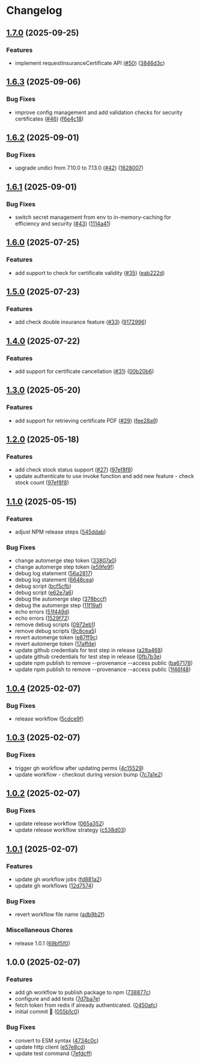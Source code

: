 # Changelog

## [1.7.0](https://github.com/coduori/dmvic/compare/v1.6.3...v1.7.0) (2025-09-25)


### Features

* implement requestInsuranceCertificate API ([#50](https://github.com/coduori/dmvic/issues/50)) ([3846d3c](https://github.com/coduori/dmvic/commit/3846d3c2dfa42d6ed5c7c232fde71e94d07f6558))

## [1.6.3](https://github.com/coduori/dmvic/compare/v1.6.2...v1.6.3) (2025-09-06)


### Bug Fixes

* improve config management and add validation checks for security certificates ([#46](https://github.com/coduori/dmvic/issues/46)) ([f6e4c18](https://github.com/coduori/dmvic/commit/f6e4c18a40df5f687abc5f494f1d6f706f814b5c))

## [1.6.2](https://github.com/coduori/dmvic/compare/v1.6.1...v1.6.2) (2025-09-01)


### Bug Fixes

* upgrade undici from 7.10.0 to 7.13.0 ([#42](https://github.com/coduori/dmvic/issues/42)) ([1628007](https://github.com/coduori/dmvic/commit/1628007fa8d279566d3364867fa3f69096279abf))

## [1.6.1](https://github.com/coduori/dmvic/compare/v1.6.0...v1.6.1) (2025-09-01)


### Bug Fixes

* switch secret management from env to in-memory-caching for efficiency and security ([#43](https://github.com/coduori/dmvic/issues/43)) ([1114a41](https://github.com/coduori/dmvic/commit/1114a411d871dfd152d24710c5271ce93b9bb8ee))

## [1.6.0](https://github.com/coduori/dmvic/compare/v1.5.0...v1.6.0) (2025-07-25)


### Features

* add support to check for certificate validity ([#35](https://github.com/coduori/dmvic/issues/35)) ([eab222d](https://github.com/coduori/dmvic/commit/eab222d3109b3bea7c4472c39cf08574a4824332))

## [1.5.0](https://github.com/coduori/dmvic/compare/v1.4.0...v1.5.0) (2025-07-23)


### Features

* add check double insurance feature ([#33](https://github.com/coduori/dmvic/issues/33)) ([9172996](https://github.com/coduori/dmvic/commit/9172996e49513d729236b35ac9120eddb3cb1be5))

## [1.4.0](https://github.com/coduori/dmvic/compare/v1.3.0...v1.4.0) (2025-07-22)


### Features

* add support for certificate cancellation ([#31](https://github.com/coduori/dmvic/issues/31)) ([00b20b6](https://github.com/coduori/dmvic/commit/00b20b67b5cb1f8a347fc8d198440c508b9e9a64))

## [1.3.0](https://github.com/coduori/dmvic/compare/v1.2.0...v1.3.0) (2025-05-20)


### Features

* add support for retrieving certificate PDF ([#29](https://github.com/coduori/dmvic/issues/29)) ([fee28a9](https://github.com/coduori/dmvic/commit/fee28a9d67f6f43c6c2254b67865e99c9db3a9cc))

## [1.2.0](https://github.com/coduori/dmvic/compare/v1.1.0...v1.2.0) (2025-05-18)


### Features

* add check stock status support ([#27](https://github.com/coduori/dmvic/issues/27)) ([97ef8f8](https://github.com/coduori/dmvic/commit/97ef8f873f0eaba9de0059ec05fc5c696a8cb057))
* update authenticate to use invoke function and add new feature - check stock count ([97ef8f8](https://github.com/coduori/dmvic/commit/97ef8f873f0eaba9de0059ec05fc5c696a8cb057))

## [1.1.0](https://github.com/coduori/dmvic/compare/v1.0.4...v1.1.0) (2025-05-15)


### Features

* adjust NPM release steps ([545ddab](https://github.com/coduori/dmvic/commit/545ddabcb9bac598daf3c702a3a060bf84282083))


### Bug Fixes

* change automerge step token ([33807a0](https://github.com/coduori/dmvic/commit/33807a021044a1fd3d051e0aeaa62228b2057b08))
* change automerge step token ([e59fe9f](https://github.com/coduori/dmvic/commit/e59fe9fd0906493c9c5f6301472a6c8fceeb2fef))
* debug log statement ([56a2817](https://github.com/coduori/dmvic/commit/56a28179c7085704fbc60ecc3526a20497ad4911))
* debug log statement ([6648cea](https://github.com/coduori/dmvic/commit/6648cea94d46d59a34355130061214ec606115ee))
* debug script ([bcf5cfb](https://github.com/coduori/dmvic/commit/bcf5cfbfb6241f999021e553ad4eb33cc53c3501))
* debug script ([e62e7a6](https://github.com/coduori/dmvic/commit/e62e7a6e7bb92df32d87b1dc52629db8b9b39b07))
* debug the automerge step ([378bccf](https://github.com/coduori/dmvic/commit/378bccfe0738b3db3aa38e65c34ca15bf614f6b7))
* debug the automerge step ([11f19af](https://github.com/coduori/dmvic/commit/11f19affff77902cda57603e9e61e55054df8923))
* echo errors ([51f449d](https://github.com/coduori/dmvic/commit/51f449d66053a6542444904c29b442d1aedc63ee))
* echo errors ([1529f72](https://github.com/coduori/dmvic/commit/1529f726d8e9bf5a1429217c04f4fa0b41560814))
* remove debug scripts ([0972eb1](https://github.com/coduori/dmvic/commit/0972eb1a537f9714dddd16d7193b9e09896fa292))
* remove debug scripts ([9c8cea5](https://github.com/coduori/dmvic/commit/9c8cea51389b3e42983635808f0c4feaf88b964b))
* revert automerge token ([e87ff9c](https://github.com/coduori/dmvic/commit/e87ff9c8b93520f42c965380b56e81c2417d352b))
* revert automerge token ([17affde](https://github.com/coduori/dmvic/commit/17affdec784681dfd82cf29d588982b3542fdc5a))
* update github credentials for test step in release ([a28a468](https://github.com/coduori/dmvic/commit/a28a468a236eca070b5376cf70718b239f1e03cf))
* update github credentials for test step in release ([0fb7b3e](https://github.com/coduori/dmvic/commit/0fb7b3ea7721a3edd656f0684f5b84d8f919019e))
* update npm publish to remove --provenance --access public ([ba67178](https://github.com/coduori/dmvic/commit/ba67178a55cb6675f30d60daf06a6c905ea079ce))
* update npm publish to remove --provenance --access public ([1f46f48](https://github.com/coduori/dmvic/commit/1f46f4856d93e82dc785444c7fcadc51655d75b3))

## [1.0.4](https://github.com/coduori/dmvic/compare/v1.0.3...v1.0.4) (2025-02-07)


### Bug Fixes

* release workflow ([5cdce9f](https://github.com/coduori/dmvic/commit/5cdce9f4226bd59c1e84d760e11ac2c3d63e3509))

## [1.0.3](https://github.com/coduori/dmvic/compare/v1.0.2...v1.0.3) (2025-02-07)


### Bug Fixes

* trigger gh workflow after updating perms ([4c15529](https://github.com/coduori/dmvic/commit/4c15529ab82be35d70c1c67fda0696e9647820ed))
* update workflow - checkout during version bump ([7c7a1e2](https://github.com/coduori/dmvic/commit/7c7a1e27b24abe273d8d0595842c80dfc5c86cbd))

## [1.0.2](https://github.com/coduori/dmvic/compare/v1.0.1...v1.0.2) (2025-02-07)


### Bug Fixes

* update release workflow ([065a352](https://github.com/coduori/dmvic/commit/065a35297d73cbc9e152e4fbb6404c37b7125650))
* update release workflow strategy ([c538d03](https://github.com/coduori/dmvic/commit/c538d0317131ea53271c71d6f090aac90f8d1543))

## [1.0.1](https://github.com/coduori/dmvic/compare/v1.0.0...v1.0.1) (2025-02-07)


### Features

* update gh workflow jobs ([fd881a2](https://github.com/coduori/dmvic/commit/fd881a271d4cf303a170e8e9b2e19fddb6152720))
* update gh workflows ([12d7574](https://github.com/coduori/dmvic/commit/12d7574c56ec994c245fb8172e5acbab1c92fe93))


### Bug Fixes

* revert workflow file name ([adb9b2f](https://github.com/coduori/dmvic/commit/adb9b2f68ff2aeaca23b64da600fd0b28f441529))


### Miscellaneous Chores

* release 1.0.1 ([69bf5f0](https://github.com/coduori/dmvic/commit/69bf5f060d9af125bdb6f00bbd456afd8e056e2e))

## 1.0.0 (2025-02-07)


### Features

* add gh workflow to publish package to npm ([738877c](https://github.com/coduori/dmvic/commit/738877c0bff491fba2b9d8a06daaa79ecd9b4488))
* configure and add tests ([7d7ba7e](https://github.com/coduori/dmvic/commit/7d7ba7eb2b55a9d96787d23d9fff2e7f95df78fd))
* fetch token from redis if already authenticated. ([0450afc](https://github.com/coduori/dmvic/commit/0450afc36ee938fff5632cf6d7e09f979b39f9a8))
* initial commit :tada: ([055b1c0](https://github.com/coduori/dmvic/commit/055b1c0b1260e17a103bf13b25d96ebb67ed178b))


### Bug Fixes

* convert to ESM syntax ([4734c0c](https://github.com/coduori/dmvic/commit/4734c0c9b897a16724911b43eb0ee2801e8b3302))
* update http client ([e57e8cd](https://github.com/coduori/dmvic/commit/e57e8cd07e28f786c96e2d2fb3fc57f254161411))
* update test command ([7efdcff](https://github.com/coduori/dmvic/commit/7efdcff789647d08493a63d029a9a509bd9f0593))
